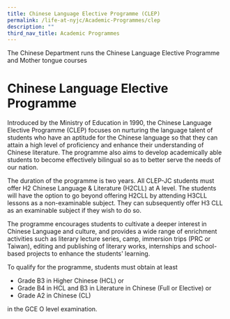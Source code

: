 ```yaml
---
title: Chinese Language Elective Programme (CLEP)
permalink: /life-at-nyjc/Academic-Programmes/clep
description: ""
third_nav_title: Academic Programmes
---
```

The Chinese Department runs the Chinese Language Elective Programme and Mother tongue courses

<h1> Chinese Language Elective Programme</h1>

Introduced by the Ministry of Education in 1990, the Chinese Language Elective Programme (CLEP) focuses on nurturing the language talent of students who have an aptitude for the Chinese language so that they can attain a high level of proficiency and enhance their understanding of Chinese literature. The programme also aims to develop academically able students to become effectively bilingual so as to better serve the needs of our nation.

The duration of the programme is two years. All CLEP-JC students must offer H2 Chinese Language & Literature (H2CLL) at A level. The students will have the option to go beyond offering H2CLL by attending H3CLL lessons as a non-examinable subject. They can subsequently offer H3 CLL as an examinable subject if they wish to do so.

The programme encourages students to cultivate a deeper interest in Chinese Language and culture, and provides a wide range of enrichment activities such as literary lecture series, camp, immersion trips (PRC or Taiwan), editing and publishing of literary works, internships and school- based projects to enhance the students' learning.

To qualify for the programme, students must obtain at least

* Grade B3 in Higher Chinese (HCL) or
* Grade B4 in HCL and B3 in Literature in Chinese (Full or Elective) or
* Grade A2 in Chinese (CL)

in the GCE O level examination.